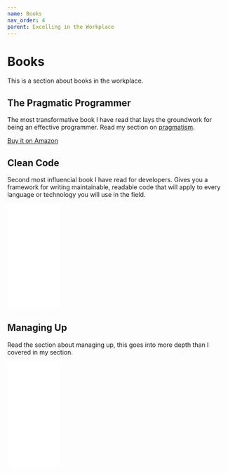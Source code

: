 ```yaml
---
name: Books
nav_order: 4
parent: Excelling in the Workplace
---
```


# Books

This is a section about books in the workplace.

## The Pragmatic Programmer

The most transformative book I have read that lays the groundwork for being an effective programmer. Read my section on [pragmatism](https://thehandbook.jamlouie.com/excelling-in-the-workplace/pragmatism.html).

[Buy it on Amazon](https://amzn.to/3o42f4c)

## Clean Code

Second most influencial book I have read for developers. Gives you a framework for writing maintainable, readable code that will apply to every language or technology you will use in the field.

<iframe style="width:120px;height:240px;" marginwidth="0" marginheight="0" scrolling="no" frameborder="0" src="//ws-na.amazon-adsystem.com/widgets/q?ServiceVersion=20070822&OneJS=1&Operation=GetAdHtml&MarketPlace=US&source=ac&ref=qf_sp_asin_til&ad_type=product_link&tracking_id=jameslouie-20&marketplace=amazon&amp;region=US&placement=0132350882&asins=0132350882&linkId=f9a1d48e1331ea4f9d08287340593ce9&show_border=false&link_opens_in_new_window=false&price_color=333333&title_color=0066c0&bg_color=ffffff"></iframe>

## Managing Up

Read the section about managing up, this goes into more depth than I covered in my section.

<iframe style="width:120px;height:240px;" marginwidth="0" marginheight="0" scrolling="no" frameborder="0" src="//ws-na.amazon-adsystem.com/widgets/q?ServiceVersion=20070822&OneJS=1&Operation=GetAdHtml&MarketPlace=US&source=ac&ref=qf_sp_asin_til&ad_type=product_link&tracking_id=jameslouie-20&marketplace=amazon&amp;region=US&placement=B07CS568WY&asins=B07CS568WY&linkId=eac88d4514af3e8f149d500bf79cb8db&show_border=false&link_opens_in_new_window=false&price_color=333333&title_color=0066c0&bg_color=ffffff"></iframe>